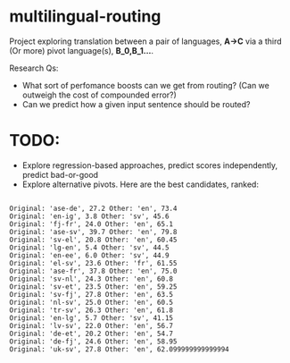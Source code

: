 # multilingual-routing

Project exploring translation between a pair of languages, **A->C** via a third (Or more) pivot language(s), **B_0,B_1...**.

Research Qs: 
- What sort of perfomance boosts can we get from routing? (Can we outweigh the cost of compounded error?)
- Can we predict how a given input sentence should be routed?


# TODO:
- Explore regression-based approaches, predict scores independently, predict bad-or-good
- Explore alternative pivots. Here are the best candidates, ranked:

<pre><code>
Original: 'ase-de', 27.2 Other: 'en', 73.4
Original: 'en-ig', 3.8 Other: 'sv', 45.6
Original: 'fj-fr', 24.0 Other: 'en', 65.1
Original: 'ase-sv', 39.7 Other: 'en', 79.8
Original: 'sv-el', 20.8 Other: 'en', 60.45
Original: 'lg-en', 5.4 Other: 'sv', 44.5
Original: 'en-ee', 6.0 Other: 'sv', 44.9
Original: 'el-sv', 23.6 Other: 'fr', 61.55
Original: 'ase-fr', 37.8 Other: 'en', 75.0
Original: 'sv-nl', 24.3 Other: 'en', 60.8
Original: 'sv-et', 23.5 Other: 'en', 59.25
Original: 'sv-fj', 27.8 Other: 'en', 63.5
Original: 'nl-sv', 25.0 Other: 'en', 60.5
Original: 'tr-sv', 26.3 Other: 'en', 61.8
Original: 'en-lg', 5.7 Other: 'sv', 41.15
Original: 'lv-sv', 22.0 Other: 'en', 56.7
Original: 'de-et', 20.2 Other: 'en', 54.7
Original: 'de-fj', 24.6 Other: 'en', 58.95
Original: 'uk-sv', 27.8 Other: 'en', 62.099999999999994
  </code></pre>
